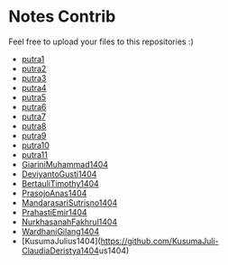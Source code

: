 # Notes Contrib
Feel free to upload your files to this repositories :)
- [putra1](https://github.com/SaputraZulfi1404)
- [putra2](https://github.com/DanielaArrivalda1404)
- [putra3](https://github.com/HidayatullahLintang1404)
- [putra4](https://github.com/GeraldiTeddo1404)
- [putra5](https://github.com/SyariefAlvino1404)
- [putra6](https://github.com/AlimBintang1404)
- [putra7](https://github.com/SiahaineniaArrivalda1404)
- [putra8](https://github.com/KartikasariIrlan1404)
- [putra9](https://github.com/DwikiRevi1404)
- [putra10](https://github.com/YusdwindraAndika1404)
- [putra11](https://github.com/MirzaEdy1404)
- [GiariniMuhammad1404](https://github.com/GiariniMuhammad1404)
- [DeviyantoGusti1404](https://github.com/DeviyantoGusti1404)
- [BertauliTimothy1404](https://github.com/BertauliTimothy1404)
- [PrasojoAnas1404](https://github.com/PrasojoAnas1404)
- [MandarasariSutrisno1404](https://github.com/MandarasariSutrisno1404)
- [PrahastiEmir1404](https://github.com/PrahastiEmir1404)
- [NurkhasanahFakhrul1404](https://github.com/NurkhasanahFakhrul1404)
- [WardhaniGilang1404](https://github.com/WardhaniGilang1404)
- [KusumaJulius1404](https://github.com/KusumaJuli- [ClaudiaDeristya1404](https://github.com/ClaudiaDeristya1404)us1404)
